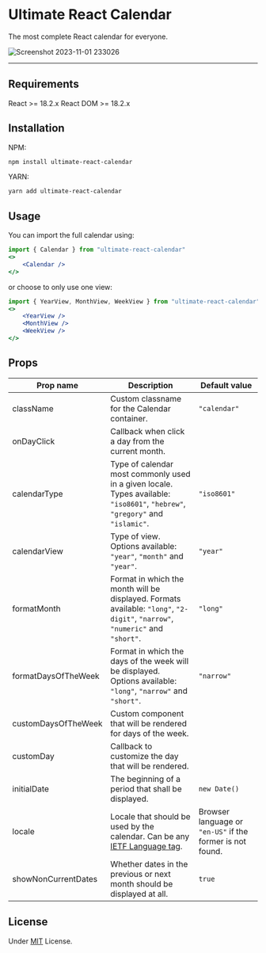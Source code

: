 # Ultimate React Calendar

The most complete React calendar for everyone.

![Screenshot 2023-11-01 233026](https://github.com/cecicifu/ultimate-react-calendar/assets/15237067/aacf7ea1-fa85-4520-b0db-2f5cad0ec708)

---

## Requirements

React >= 18.2.x
React DOM >= 18.2.x

## Installation

NPM:

```bash
npm install ultimate-react-calendar
```

YARN:

```bash
yarn add ultimate-react-calendar
```

## Usage

You can import the full calendar using:

```jsx
import { Calendar } from "ultimate-react-calendar"
<>
	<Calendar />
</>
```

or choose to only use one view:

```jsx
import { YearView, MonthView, WeekView } from "ultimate-react-calendar"
<>
	<YearView />
	<MonthView />
	<WeekView />
</>
```

## Props

| Prop name           | Description                                                                                                                   | Default value                                             |
| ------------------- | ----------------------------------------------------------------------------------------------------------------------------- | --------------------------------------------------------- |
| className           | Custom classname for the Calendar container.                                                                                  | `"calendar"`                                              |
| onDayClick          | Callback when click a day from the current month.                                                                             |                                                           |
| calendarType        | Type of calendar most commonly used in a given locale. Types available: `"iso8601"`, `"hebrew"`, `"gregory"` and `"islamic"`. | `"iso8601"`                                               |
| calendarView        | Type of view. Options available: `"year"`, `"month"` and `"year"`.                                                            | `"year"`                                                  |
| formatMonth         | Format in which the month will be displayed. Formats available: `"long"`, `"2-digit"`, `"narrow"`, `"numeric"` and `"short"`. | `"long"`                                                  |
| formatDaysOfTheWeek | Format in which the days of the week will be displayed. Options available: `"long"`, `"narrow"` and `"short"`.                | `"narrow"`                                                |
| customDaysOfTheWeek | Custom component that will be rendered for days of the week.                                                                  |                                                           |
| customDay           | Callback to customize the day that will be rendered.                                                                          |                                                           |
| initialDate         | The beginning of a period that shall be displayed.                                                                            | `new Date()`                                              |
| locale              | Locale that should be used by the calendar. Can be any [IETF Language tag](https://en.wikipedia.org/wiki/IETF_language_tag).  | Browser language or `"en-US"` if the former is not found. |
| showNonCurrentDates | Whether dates in the previous or next month should be displayed at all.                                                       | `true`                                                    |

## License

Under [MIT](https://github.com/cecicifu/ultimate-react-calendar/blob/main/LICENSE) License.
